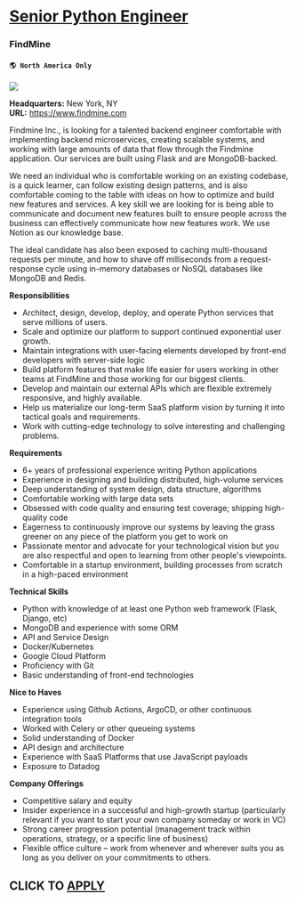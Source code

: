 # [Senior Python Engineer](https://www.remotewlb.com/apply/senior-python-engineer-62697)  
### FindMine  
#### `🌎 North America Only`  
![](https://we-work-remotely.imgix.net/logos/0136/4000/logo.gif?ixlib=rails-4.0.0&w=50&h=50&dpr=2&fit=fill&auto=compress)

**Headquarters:** New York, NY  
**URL:** https://www.findmine.com

Findmine Inc., is looking for a talented backend engineer comfortable with implementing backend microservices, creating scalable systems, and working with large amounts of data that flow through the Findmine application. Our services are built using Flask and are MongoDB-backed.

  

We need an individual who is comfortable working on an existing codebase, is a quick learner, can follow existing design patterns, and is also comfortable coming to the table with ideas on how to optimize and build new features and services. A key skill we are looking for is being able to communicate and document new features built to ensure people across the business can effectively communicate how new features work. We use Notion as our knowledge base.

  

The ideal candidate has also been exposed to caching multi-thousand requests per minute, and how to shave off milliseconds from a request-response cycle using in-memory databases or NoSQL databases like MongoDB and Redis.

**Responsibilities**

  * Architect, design, develop, deploy, and operate Python services that serve millions of users.
  * Scale and optimize our platform to support continued exponential user growth.
  * Maintain integrations with user-facing elements developed by front-end developers with server-side logic
  * Build platform features that make life easier for users working in other teams at FindMine and those working for our biggest clients.
  * Develop and maintain our external APIs which are flexible extremely responsive, and highly available.
  * Help us materialize our long-term SaaS platform vision by turning it into tactical goals and requirements.
  * Work with cutting-edge technology to solve interesting and challenging problems.

  

**Requirements**

  * 6+ years of professional experience writing Python applications
  * Experience in designing and building distributed, high-volume services 
  * Deep understanding of system design, data structure, algorithms
  * Comfortable working with large data sets
  * Obsessed with code quality and ensuring test coverage; shipping high-quality code
  * Eagerness to continuously improve our systems by leaving the grass greener on any piece of the platform you get to work on
  * Passionate mentor and advocate for your technological vision but you are also respectful and open to learning from other people's viewpoints.
  * Comfortable in a startup environment, building processes from scratch in a high-paced environment

  

**Technical Skills**

  * Python with knowledge of at least one Python web framework (Flask, Django, etc)
  * MongoDB and experience with some ORM
  * API and Service Design
  * Docker/Kubernetes
  * Google Cloud Platform 
  * Proficiency with Git
  * Basic understanding of front-end technologies 

  

**Nice to Haves**

  * Experience using Github Actions, ArgoCD, or other continuous integration tools
  * Worked with Celery or other queueing systems
  * Solid understanding of Docker
  * API design and architecture
  * Experience with SaaS Platforms that use JavaScript payloads
  * Exposure to Datadog

  

**Company Offerings**

  * Competitive salary and equity
  * Insider experience in a successful and high-growth startup (particularly relevant if you want to start your own company someday or work in VC)
  * Strong career progression potential (management track within operations, strategy, or a specific line of business)
  * Flexible office culture – work from whenever and wherever suits you as long as you deliver on your commitments to others.

  

  
## CLICK TO [APPLY](https://www.remotewlb.com/apply/senior-python-engineer-62697)

